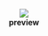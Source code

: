 <p align="center">
  <img src="https://raw.githubusercontent.com/namyami/fixed_ui_or_random_stuff/refs/heads/main/phantomhake/preview.png"/>
  <br>
  <b>preview</b>
</p>
